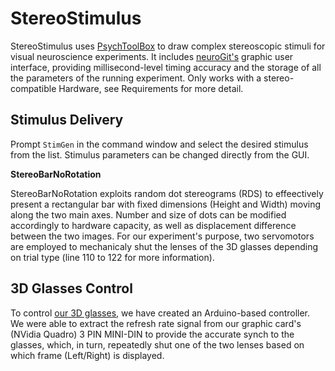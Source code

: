 # StereoStimulus

StereoStimulus uses [PsychToolBox](http://psychtoolbox.org/) to draw complex stereoscopic stimuli for visual neuroscience experiments. It includes [neuroGit's](https://github.com/mscaudill/neurogit) graphic user interface, providing millisecond-level timing accuracy and the storage of all the parameters of the running experiment. 
Only works with a stereo-compatible Hardware, see Requirements for more detail.

## Stimulus Delivery

Prompt `StimGen` in the command window and select the desired stimulus from the list. Stimulus parameters can be changed directly from the GUI.

**StereoBarNoRotation**

StereoBarNoRotation exploits random dot stereograms (RDS) to effeectively present a rectangular bar with fixed dimensions (Height and Width) moving along the two main axes. Number and size of dots can be modified accordingly to hardware capacity, as well as displacement difference between the two images. For our experiment's purpose, two servomotors are employed to mechanicaly shut the lenses of the 3D glasses depending on trial type (line 110 to 122 for more information).

## 3D Glasses Control
To control [our 3D glasses](http://xpandvision.com/products/xpand-3d-glasses-lite-ir-rf/), we have created an Arduino-based controller. We were able to extract the refresh rate signal from our graphic card's (NVidia Quadro) 3 PIN MINI-DIN to provide the accurate synch to the glasses, which, in turn, repeatedly shut one of the two lenses based on which frame (Left/Right) is displayed.
